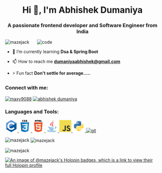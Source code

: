 
<h1 align="center">Hi 👋, I'm Abhishek Dumaniya</h1>
<h3 align="center">A passionate frontend developer and Software Engineer from India</h3>

<img align="right" alt="code" width="400" src="https://camo.githubusercontent.com/cae12fddd9d6982901d82580bdf321d81fb299141098ca1c2d4891870827bf17/68747470733a2f2f6d69726f2e6d656469756d2e636f6d2f6d61782f313336302f302a37513379765349765f7430696f4a2d5a2e676966">

<p align="left"> <img src="https://komarev.com/ghpvc/?username=mazejack&label=Profile%20views&color=0e75b6&style=flat" alt="mazejack" /> </p>

- 🌱 I’m currently learning **Dsa & Spring Boot**

- 📫 How to reach me **dumaniyaabhishek@gmail.com**

- ⚡ Fun fact **Don't settle for average.....**

<h3 align="left">Connect with me:</h3>
<p align="left">
<a href="https://twitter.com/maxy9088" target="blank"><img align="center" src="https://raw.githubusercontent.com/rahuldkjain/github-profile-readme-generator/master/src/images/icons/Social/twitter.svg" alt="maxy9088" height="30" width="40" /></a>
<a href="https://linkedin.com/in/abhishek dumaniya" target="blank"><img align="center" src="https://raw.githubusercontent.com/rahuldkjain/github-profile-readme-generator/master/src/images/icons/Social/linked-in-alt.svg" alt="abhishek dumaniya" height="30" width="40" /></a>
<!-- <a href="https://instagram.com/abhishek_dumaniya" target="blank"><img align="center" src="https://raw.githubusercontent.com/rahuldkjain/github-profile-readme-generator/master/src/images/icons/Social/instagram.svg" alt="abhishek_dumaniya" height="30" width="40" /></a> -->
<!-- <a href="https://www.hackerrank.com/@dumaniyaabhishek" target="blank"><img align="center" src="https://raw.githubusercontent.com/rahuldkjain/github-profile-readme-generator/master/src/images/icons/Social/hackerrank.svg" alt="@dumaniyaabhishek" height="30" width="40" /></a> -->
</p>

<h3 align="left">Languages and Tools:</h3>
<p align="left"> <a href="https://www.cprogramming.com/" target="_blank" rel="noreferrer"> <img src="https://raw.githubusercontent.com/devicons/devicon/master/icons/c/c-original.svg" alt="c" width="40" height="40"/> </a> <a href="https://www.w3schools.com/css/" target="_blank" rel="noreferrer"> <img src="https://raw.githubusercontent.com/devicons/devicon/master/icons/css3/css3-original-wordmark.svg" alt="css3" width="40" height="40"/> </a> <a href="https://www.w3.org/html/" target="_blank" rel="noreferrer"> <img src="https://raw.githubusercontent.com/devicons/devicon/master/icons/html5/html5-original-wordmark.svg" alt="html5" width="40" height="40"/> </a> <a href="https://www.java.com" target="_blank" rel="noreferrer"> <img src="https://raw.githubusercontent.com/devicons/devicon/master/icons/java/java-original.svg" alt="java" width="40" height="40"/> <a href="https://developer.mozilla.org/en-US/docs/Web/JavaScript" target="_blank" rel="noreferrer"> <img src="https://raw.githubusercontent.com/devicons/devicon/master/icons/javascript/javascript-original.svg" alt="javascript" width="40" height="40"/> </a> <a href="https://www.python.org" target="_blank" rel="noreferrer"> <img src="https://raw.githubusercontent.com/devicons/devicon/master/icons/python/python-original.svg" alt="python" width="40" height="40"/> </a> </a> 
<a href="https://git-scm.com/" target="_blank" rel="noreferrer"> <img src="https://www.vectorlogo.zone/logos/git-scm/git-scm-icon.svg" alt="git" width="40" height="40"/> </a></p>

<p><img align="left" src="https://github-readme-stats.vercel.app/api/top-langs?username=mazejack&show_icons=true&locale=en&layout=compact" alt="mazejack" /></p>

<p>&nbsp;<img align="center" src="https://github-readme-stats.vercel.app/api?username=mazejack&show_icons=true&locale=en" alt="mazejack" /></p>

<p><img align="center" src="https://github-readme-streak-stats.herokuapp.com/?user=mazejack&" alt="mazejack" /></p>
<!-- https://holopin.me/mazejack)](https://holopin.io/@mazejack -->

[![An image of @mazejack's Holopin badges, which is a link to view their full Holopin profile](https://holopin.me/mazejack)](https://holopin.io/@mazejack)

